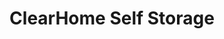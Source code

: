 ---
title: "ClearHome Self Storage"
url: /shelby-township/clearhome-self-storage/
shop: storage rental
---